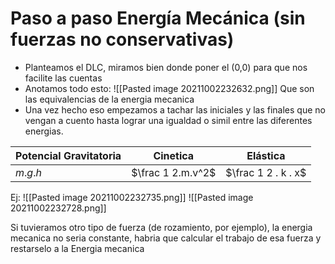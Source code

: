 # Paso a paso Energía Mecánica (sin fuerzas no conservativas)
- Planteamos el DLC, miramos bien donde poner el (0,0) para que nos facilite las cuentas
- Anotamos todo esto: ![[Pasted image 20211002232632.png]]
  Que son las equivalencias de la energia mecanica
- Una vez hecho eso empezamos a tachar las iniciales y las finales que no vengan a cuento hasta lograr una igualdad o simil entre las diferentes energias.

| Potencial Gravitatoria | Cinetica | Elástica |
| ---------------------- | -------- | -------- |
| $m.g.h$                       | $\frac 1 2.m.v^2$       |   $\frac 1 2 . k . x$       |

Ej: 
![[Pasted image 20211002232735.png]]
![[Pasted image 20211002232728.png]]

Si tuvieramos otro tipo de fuerza (de rozamiento, por ejemplo), la energia mecanica no seria constante, habria que calcular el trabajo de esa fuerza y restarselo a la Energia mecanica 